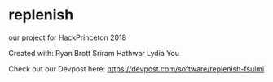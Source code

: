 # replenish
our project for HackPrinceton 2018

Created with: 
Ryan Brott
Sriram Hathwar
Lydia You

Check out our Devpost here: https://devpost.com/software/replenish-fsulmi
